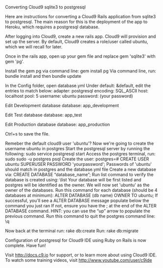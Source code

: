 Converting Cloud9 sqlite3 to postgresql

Here are instructions for converting a Cloud9 Rails application from sqlite3 to postgresql. The main reason for this is the deployment of the app to Heroku, which requires a postgresql database.

After logging into Cloud9, create a new rails app. Cloud9 will provision and set up the server. By default, Cloud9 creates a role/user called ubuntu, which we will recall for later.

Once in the rails app, open up your gem file and replace gem 'sqlite3' with gem 'pg'.

Install the gem pg via command line: gem install pg
Via command line, run: bundle install and then bundle update

In the  Config folder, open database.yml
Under default: &default, edit the entries to match below:
adapter: postgresql
encoding: SQL_ASCII
host: localhost
pool: 5
username: ubuntu
password: (your password)

Edit Development database
database: app_development

Edit Test database
database: app_test

Edit Production database
database: app_production

Ctrl+s to save the file.

Remeber the default cloud9 user 'ubuntu'? Now we're going to create the username ubuntu in postgres
Start the postgresql server by running the following: sudo service postgresql start
Access the postgres terminal, run: sudo sudo -u postgres psql
Create the user: postgres=# CREATE USER ubuntu SUPERUSER PASSWORD 'yourpassword';
Passwords of 'ubuntu' should match in postgres and the database.yml file
Create a new database via: CREATE DATABASE “database_name”;
Run list command to verify the database is created using: \list
Your database will be first listed and postgres will be identified as the owner.
We will now set 'ubuntu' as the owner of the databases. 
Run this command for each database (should be 4 databases at minimum): ALTER DATABASE (db name) OWNER TO ubuntu;
If successful, you'll see a ALTER DATABASE message populate below the command you just ran
If not, ensure you have the ; at the end of the ALTER DATABASE command.
HINT: you can use the “up” arrow to populate the previous command.
Run this command to quit the postgres command line: \q

Now back at the terminal run: rake db:create
Run: rake db:migrate

Configuration of postgresql for Cloud9 IDE using Ruby on Rails is now complete. Have fun!

Visit http://docs.c9.io for support, or to learn more about using Cloud9 IDE. 
To watch some training videos, visit http://www.youtube.com/user/c9ide
